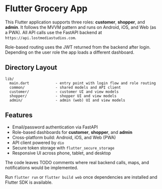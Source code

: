 # Flutter Grocery App

This Flutter application supports three roles: **customer**, **shopper**, and **admin**. It follows the MVVM pattern and runs on Android, iOS, and Web (as a PWA). All API calls use the FastAPI backend at `https://api.lostmediastudios.com`.

Role-based routing uses the JWT returned from the backend after login. Depending on the user role the app loads a different dashboard.

## Directory Layout

```
lib/
  main.dart            - entry point with login flow and role routing
  common/              - shared models and API client
  customer/            - customer UI and view models
  shopper/             - shopper UI and view models
  admin/               - admin (web) UI and view models
```

## Features

- Email/password authentication via FastAPI
- Role-based dashboards for **customer**, **shopper**, and **admin**
- Cross-platform build: Android, iOS, and Web (PWA)
- API client powered by `dio`
- Secure token storage with `flutter_secure_storage`
- Responsive UI across phone, tablet, and desktop

The code leaves TODO comments where real backend calls, maps, and notifications would be implemented.

Run `flutter run` or `flutter build web` once dependencies are installed and Flutter SDK is available.
